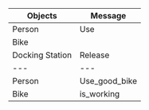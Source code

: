 | Objects   | Message |
|---        |---         |
|Person     |Use      |
|Bike       |         |
|Docking Station|Release|
|---        |---         |
|Person     |Use_good_bike|
|Bike       |is_working|

